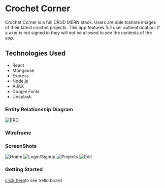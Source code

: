 # Crochet Corner 
Crochet Corner is a full CRUD MERN stack.  Users are able toshare images of their latest crochet  projects. This app features full user authentincation. If a user is not signed in they will not be allowed to see the contents of the app. 

## Technologies Used 
- React
- Mongoose
- Express
- Node.js
- AJAX
- Google Fonts 
- Unsplash


### Entity Relationship Diagram
![ERD](../images/erd.png)

### Wireframe


### ScreenShots
![Home]()
![Login/Signup]()
![Projects]()
![Edit]()


### Getting Started 
[click here]()to see trello board


